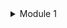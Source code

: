 <details>
  <summary>Module 1</summary>

 ### Energy Poverty
> **Lack of access to modern energy services**
> 
> a situation where the **well-being of large numbers of people** in developing countries and some people in developed countries is **negatively affected by very low consumption of energy**, the use of dirty or polluting fuels, and excessive time spent collecting fuel to meet basic needs.
>
> focuses solely on the issue of affordability.


  
</details>
